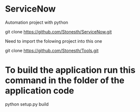 # ServiceNow
Automation project with python

git clone https://github.com/Stonesth/ServiceNow.git

Need to import the folowing project into this one

git clone https://github.com/Stonesth/Tools.git

# To build the application run this command in the folder of the application code
python setup.py build